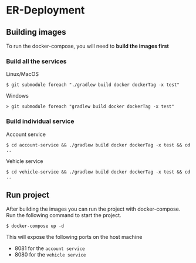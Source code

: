 # ER-Deployment
## Building images
To run the docker-compose, you will need to **build the images first**

### Build all the services
Linux/MacOS
```
$ git submodule foreach "./gradlew build docker dockerTag -x test" 
```

Windows
```
> git submodule foreach "gradlew build docker dockerTag -x test" 
```


### Build individual service
Account service
```
$ cd account-service && ./gradlew build docker dockerTag -x test && cd ..
```

Vehicle service
```
$ cd vehicle-service && ./gradlew build docker dockerTag -x test && cd ..
```

## Run project
After building the images you can run the project with docker-compose. Run the following command to start the project.

```
$ docker-compose up -d
```

This will expose the following ports on the host machine
- 8081 for the  `account service`
- 8080 for the  `vehicle service`
